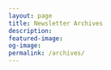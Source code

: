 ```yaml
---
layout: page
title: Newsletter Archives
description:
featured-image:
og-image:
permalink: /archives/
---
```

<script src="http://us12.campaign-archive1.com/generate-js/?u=f7b10fb98bc28907d65a32ec1&fid=0fa9f2287a&show=100" type="text/javascript"></script>